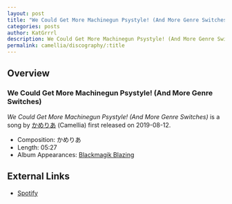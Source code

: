 ```yaml
---
layout: post
title: "We Could Get More Machinegun Psystyle! (And More Genre Switches)"
categories: posts
author: KatGrrrl
description: We Could Get More Machinegun Psystyle! (And More Genre Switches) song page
permalink: camellia/discography/:title
---
```


## Overview

### We Could Get More Machinegun Psystyle! (And More Genre Switches)

*We Could Get More Machinegun Psystyle! (And More Genre Switches)* is a song by [かめりあ](/camellia) (Camellia) first released on 2019-08-12.

* Composition: かめりあ
* Length: 05:27
* Album Appearances: [Blackmagik Blazing](/camellia/albums/Blackmagik-Blazing)

## External Links

* [Spotify](https://open.spotify.com/track/2yyT3q2OhnHeVTpbtp4rFU?si=43ef50a5990c430f)
